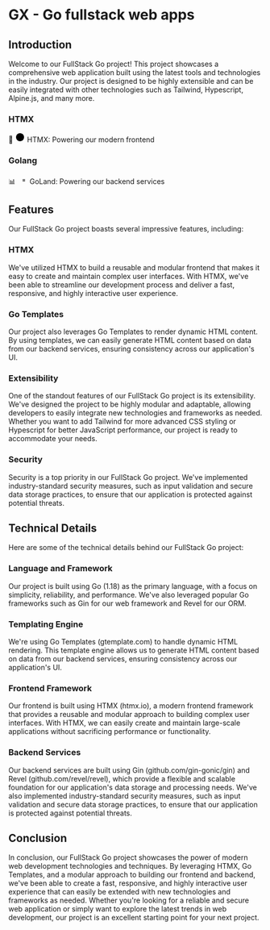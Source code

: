 # GX - Go fullstack web apps

Introduction
------------

Welcome to our FullStack Go project! This project showcases a comprehensive web 
application built using the latest tools and technologies in the industry. Our 
project is designed to be highly extensible and can be easily integrated with 
other technologies such as Tailwind, Hypescript, Alpine.js, and many more.

### HTMX

🚀 <svg width="20" height="20"> <circle cx="10" cy="10" r="8" /></svg> HTMX: 
Powering our modern frontend

### Golang

📊 <svg width="20" height="20"> <rect x="10" y="10" width="5" height="5" 
fill="gray" /></svg> GoLand: Powering our backend services

Features
--------

Our FullStack Go project boasts several impressive features, including:

### HTMX

We've utilized HTMX to build a reusable and modular frontend that makes it easy 
to create and maintain complex user interfaces. With HTMX, we've been able to 
streamline our development process and deliver a fast, responsive, and highly 
interactive user experience.

### Go Templates

Our project also leverages Go Templates to render dynamic HTML content. By using 
templates, we can easily generate HTML content based on data from our backend 
services, ensuring consistency across our application's UI.

### Extensibility

One of the standout features of our FullStack Go project is its extensibility. 
We've designed the project to be highly modular and adaptable, allowing 
developers to easily integrate new technologies and frameworks as needed. Whether
you want to add Tailwind for more advanced CSS styling or Hypescript for better 
JavaScript performance, our project is ready to accommodate your needs.

### Security

Security is a top priority in our FullStack Go project. We've implemented 
industry-standard security measures, such as input validation and secure data 
storage practices, to ensure that our application is protected against potential 
threats.

Technical Details
------------------

Here are some of the technical details behind our FullStack Go project:

### Language and Framework

Our project is built using Go (1.18) as the primary language, with a focus on 
simplicity, reliability, and performance. We've also leveraged popular Go 
frameworks such as Gin for our web framework and Revel for our ORM.

### Templating Engine

We're using Go Templates (gtemplate.com) to handle dynamic HTML rendering. This 
template engine allows us to generate HTML content based on data from our backend
services, ensuring consistency across our application's UI.

### Frontend Framework

Our frontend is built using HTMX (htmx.io), a modern frontend framework that 
provides a reusable and modular approach to building complex user interfaces. 
With HTMX, we can easily create and maintain large-scale applications without 
sacrificing performance or functionality.

### Backend Services

Our backend services are built using Gin (github.com/gin-gonic/gin) and Revel 
(github.com/revel/revel), which provide a flexible and scalable foundation for 
our application's data storage and processing needs. We've also implemented 
industry-standard security measures, such as input validation and secure data 
storage practices, to ensure that our application is protected against potential 
threats.

Conclusion
----------

In conclusion, our FullStack Go project showcases the power of modern web 
development technologies and techniques. By leveraging HTMX, Go Templates, and a 
modular approach to building our frontend and backend, we've been able to create 
a fast, responsive, and highly interactive user experience that can easily be 
extended with new technologies and frameworks as needed. Whether you're looking 
for a reliable and secure web application or simply want to explore the latest 
trends in web development, our project is an excellent starting point for your 
next project.
